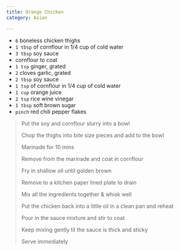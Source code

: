 ```yaml
---
title: Orange Chicken 
category: Asian

--- 
```


* `6` boneless chicken thighs
* `1 tbsp` of cornflour in 1/4 cup of cold water
* `3 tbsp` soy sauce
* cornflour to coat
* `1 tsp` ginger, grated
* `2` cloves garlic, grated
* `2 tbsp` soy sauce
* `1 tsp` of cornflour in 1/4 cup of cold water
* `1 cup` orange juice
* `2 tsp` rice wine vinegar
* `1 tbsp` soft brown sugar
* `pinch` red chili pepper flakes

> Put the soy and cornflour slurry into a bowl
>
> Chop the thighs into bite size pieces and add to the bowl
>
> Marinade for 10 mins
>
> Remove from the marinade and coat in cornflour
>
> Fry in shallow oil until golden brown
>
> Remove to a kitchen paper lined plate to drain
>
> Mix all the ingredients together & whisk well
>
> Put the chicken back into a little oil in a clean pan and reheat
>
> Pour in the sauce mixture and stir to coat
>
> Keep mixing gently til the sauce is thick and sticky
>
> Serve immediately
